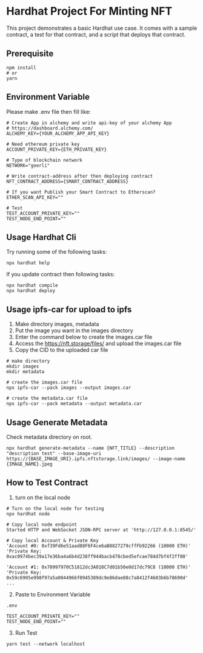# Hardhat Project For Minting NFT

This project demonstrates a basic Hardhat use case. It comes with a sample contract, a test for that contract, and a script that deploys that contract.

## Prerequisite

```
npm install
# or
yarn
```

## Environment Variable

Please make .env file then fill like:

```text
# Create App in alchemy and write api-key of your alchemy App
# https://dashboard.alchemy.com/
ALCHEMY_KEY={YOUR_ALCHEMY_APP_API_KEY}

# Need ethereum private key
ACCOUNT_PRIVATE_KEY={ETH_PRIVATE_KEY}

# Type of blockchain network
NETWORK="goerli"

# Write contract-address after then deploying contract
NFT_CONTRACT_ADDRESS={SMART_CONTRACT_ADDRESS}

# If you want Publish your Smart Contract to Etherscan?
ETHER_SCAN_API_KEY=""

# Test
TEST_ACCOUNT_PRIVATE_KEY=""
TEST_NODE_END_POINT=""
```

## Usage Hardhat Cli

Try running some of the following tasks:

```shell
npx hardhat help
```

If you update contract then following tasks:

```shell
npx hardhat compile
npx hardhat deploy
```

## Usage ipfs-car for upload to ipfs

1. Make directory images, metadata
2. Put the image you want in the images directory
3. Enter the command below to create the images.car file
4. Access the https://nft.storage/files/ and upload the images.car file
5. Copy the CID to the uploaded car file

```shell
# make directory
mkdir images
mkdir metadata

# create the images.car file
npx ipfs-car --pack images --output images.car

# create the metadata.car file
npx ipfs-car --pack metadata --output metadata.car
```

## Usage Generate Metadata

Check metadata directory on root.

```shell
npx hardhat generate-metadata --name {NFT_TITLE} --description "description test" --base-image-uri https://{BASE_IMAGE_URI}.ipfs.nftstorage.link/images/ --image-name {IMAGE_NAME}.jpeg
```

## How to Test Contract

1. turn on the local node

```shell
# Turn on the local node for testing
npx hardhat node

# Copy local node endpoint
Started HTTP and WebSocket JSON-RPC server at 'http://127.0.0.1:8545/'

# Copy local Account & Private Key
'Account #0: 0xf39Fd6e51aad88F6F4ce6aB8827279cffFb92266 (10000 ETH)'
'Private Key: 0xac0974bec39a17e36ba4a6b4d238ff944bacb478cbed5efcae784d7bf4f2ff80'

'Account #1: 0x70997970C51812dc3A010C7d01b50e0d17dc79C8 (10000 ETH)'
'Private Key: 0x59c6995e998f97a5a0044966f0945389dc9e86dae88c7a8412f4603b6b78690d'
...

```

2. Paste to Environment Variable

```text
.env

TEST_ACCOUNT_PRIVATE_KEY=""
TEST_NODE_END_POINT=""
```

3. Run Test

```shell
yarn test --network localhost
```
